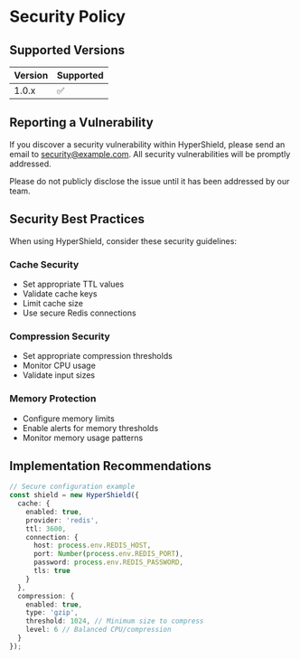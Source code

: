 # Security Policy

## Supported Versions

| Version | Supported          |
| ------- | ------------------ |
| 1.0.x   | :white_check_mark: |

## Reporting a Vulnerability

If you discover a security vulnerability within HyperShield, please send an email to security@example.com. All security vulnerabilities will be promptly addressed.

Please do not publicly disclose the issue until it has been addressed by our team.

## Security Best Practices

When using HyperShield, consider these security guidelines:

### Cache Security
- Set appropriate TTL values
- Validate cache keys
- Limit cache size
- Use secure Redis connections

### Compression Security
- Set appropriate compression thresholds
- Monitor CPU usage
- Validate input sizes

### Memory Protection
- Configure memory limits
- Enable alerts for memory thresholds
- Monitor memory usage patterns

## Implementation Recommendations

```typescript
// Secure configuration example
const shield = new HyperShield({
  cache: {
    enabled: true,
    provider: 'redis',
    ttl: 3600,
    connection: {
      host: process.env.REDIS_HOST,
      port: Number(process.env.REDIS_PORT),
      password: process.env.REDIS_PASSWORD,
      tls: true
    }
  },
  compression: {
    enabled: true,
    type: 'gzip',
    threshold: 1024, // Minimum size to compress
    level: 6 // Balanced CPU/compression
  }
});
```
